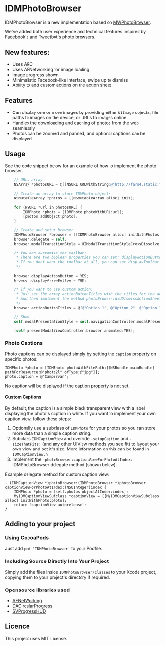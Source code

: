 # IDMPhotoBrowser

IDMPhotoBrowser is a new implementation based on [MWPhotoBrowser](https://github.com/mwaterfall/MWPhotoBrowser).

We've added both user experience and technical features inspired by Facebook's and Tweetbot's photo browsers.

## New features:
- Uses ARC
- Uses AFNetworking for image loading
- Image progress shown
- Minimalistic Facebook-like interface, swipe up to dismiss
- Ability to add custom actions on the action sheet

## Features

- Can display one or more images by providing either `UIImage` objects, file paths to images on the device, or URLs to images online
- Handles the downloading and caching of photos from the web seamlessly
- Photos can be zoomed and panned, and optional captions can be displayed

## Usage

See the code snippet below for an example of how to implement the photo browser.

``` objective-c
    // URLs array
    NSArray *photosURL = @[[NSURL URLWithString:@"http://farm4.static.flickr.com/3567/3523321514_371d9ac42f_b.jpg"], [NSURL URLWithString:@"http://farm4.static.flickr.com/3629/3339128908_7aecabc34b_b.jpg"], [NSURL URLWithString:@"http://farm4.static.flickr.com/3364/3338617424_7ff836d55f_b.jpg"], [NSURL URLWithString:@"http://farm4.static.flickr.com/3590/3329114220_5fbc5bc92b_b.jpg"]];
    
    // Create an array to store IDMPhoto objects
    NSMutableArray *photos = [[NSMutableArray alloc] init];
    
    for (NSURL *url in photosURL) {
    	IDMPhoto *photo = [IDMPhoto photoWithURL:url];
    	[photos addObject:photo];
    }
    
    // Create and setup browser
    IDMPhotoBrowser *browser = [[IDMPhotoBrowser alloc] initWithPhotos:photos];
    browser.delegate = self;
    browser.modalTransitionStyle = UIModalTransitionStyleCrossDissolve;
    
    /* You can customize the toolbar:
     * There are two boolean properties you can set: displayActionButton and displayArrowButton;
     * If you dont want the toolbar at all, you can set displayToolbar = NO.
     */
     
    browser.displayActionButton = YES;
	browser.displayArrowButton = YES;
    
    /* If you want to use custom action:
     * Just set the array actionButtonTitles with the titles for the actionSheet;
     * And then implement the method photoBrowser:didDismissActionSheetWithButtonIndex:, from the IDMPhotoBrowser delegate
     */
    browser.actionButtonTitles = @[@"Option 1", @"Option 2", @"Option 3", @"Option 4"];
    
    // Show
    self.modalPresentationStyle = self.navigationController.modalPresentationStyle = self.tabBarController.modalPresentationStyle = UIModalPresentationCurrentContext;
    
    [self presentModalViewController:browser animated:YES];
```


### Photo Captions

Photo captions can be displayed simply by setting the `caption` property on specific photos:

    IDMPhoto *photo = [IDMPhoto photoWithFilePath:[[NSBundle mainBundle] pathForResource:@"photo2l" ofType:@"jpg"]];
    photo.caption = @"Campervan";

No caption will be displayed if the caption property is not set.

#### Custom Captions

By default, the caption is a simple black transparent view with a label displaying the photo's caption in white. If you want to implement your own caption view, follow these steps:

1. Optionally use a subclass of `IDMPhoto` for your photos so you can store more data than a simple caption string.
2. Subclass `IDMCaptionView` and override `-setupCaption` and `-sizeThatFits:` (and any other UIView methods you see fit) to layout your own view and set it's size. More information on this can be found in `IDMCaptionView.h`
3. Implement the `-photoBrowser:captionViewForPhotoAtIndex:` IDMPhotoBrowser delegate method (shown below).

Example delegate method for custom caption view:

    - (IDMCaptionView *)photoBrowser:(IDMPhotoBrowser *)photoBrowser captionViewForPhotoAtIndex:(NSUInteger)index {
        IDMPhoto *photo = [self.photos objectAtIndex:index];
        MyIDMCaptionViewSubclass *captionView = [[MyIDMCaptionViewSubclass alloc] initWithPhoto:photo];
        return [captionView autorelease];
    }


## Adding to your project

### Using CocoaPods

Just add `pod 'IDMPhotoBrowser'` to your Podfile.

### Including Source Directly Into Your Project

Simply add the files inside `IDMPhotoBrowser/Classes` to your Xcode project, copying them to your project's directory if required.

### Opensource libraries used

- [AFNetWorking](https://github.com/AFNetworking/AFNetworking)
- [DACircularProgress](https://github.com/danielamitay/DACircularProgress)
- [SVProgressHUD](https://github.com/samvermette/SVProgressHUD)

## Licence

This project uses MIT License.

